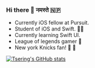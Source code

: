 ### Hi there 👋 नमस्ते 🇳🇵
- Currently iOS fellow at Pursuit.                                           
- Student of iOS and Swift. 👨‍💻
- Currently learning Swift UI. 
- League of legends gamer 👾
- New york Knicks fan! 🏀 🗽

[![Tsering's GitHub stats](https://github-readme-stats.vercel.app/api?username=tseringlamanyc&count_private=true&show_icons=true&theme=solarized-light)](https://github.com/tseringlamanyc/github-readme-stats)
